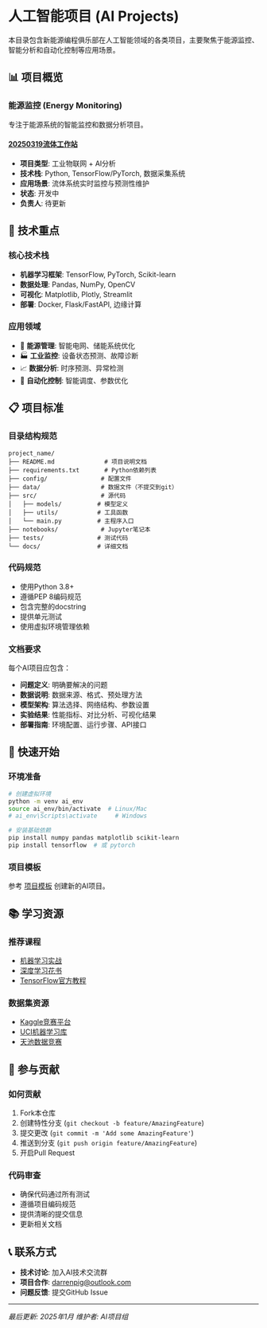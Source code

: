 # 人工智能项目 (AI Projects)

本目录包含新能源编程俱乐部在人工智能领域的各类项目，主要聚焦于能源监控、智能分析和自动化控制等应用场景。

## 📊 项目概览

### 能源监控 (Energy Monitoring)
专注于能源系统的智能监控和数据分析项目。

#### [20250319流体工作站](./energy-monitoring/20250319流体工作站/)
- **项目类型**: 工业物联网 + AI分析
- **技术栈**: Python, TensorFlow/PyTorch, 数据采集系统
- **应用场景**: 流体系统实时监控与预测性维护
- **状态**: 开发中
- **负责人**: 待更新

## 🎯 技术重点

### 核心技术栈
- **机器学习框架**: TensorFlow, PyTorch, Scikit-learn
- **数据处理**: Pandas, NumPy, OpenCV
- **可视化**: Matplotlib, Plotly, Streamlit
- **部署**: Docker, Flask/FastAPI, 边缘计算

### 应用领域
- 🔋 **能源管理**: 智能电网、储能系统优化
- 🏭 **工业监控**: 设备状态预测、故障诊断
- 📈 **数据分析**: 时序预测、异常检测
- 🤖 **自动化控制**: 智能调度、参数优化

## 📋 项目标准

### 目录结构规范
```
project_name/
├── README.md              # 项目说明文档
├── requirements.txt       # Python依赖列表
├── config/               # 配置文件
├── data/                 # 数据文件（不提交到git）
├── src/                  # 源代码
│   ├── models/          # 模型定义
│   ├── utils/           # 工具函数
│   └── main.py          # 主程序入口
├── notebooks/            # Jupyter笔记本
├── tests/               # 测试代码
└── docs/                # 详细文档
```

### 代码规范
- 使用Python 3.8+
- 遵循PEP 8编码规范
- 包含完整的docstring
- 提供单元测试
- 使用虚拟环境管理依赖

### 文档要求
每个AI项目应包含：
- **问题定义**: 明确要解决的问题
- **数据说明**: 数据来源、格式、预处理方法
- **模型架构**: 算法选择、网络结构、参数设置
- **实验结果**: 性能指标、对比分析、可视化结果
- **部署指南**: 环境配置、运行步骤、API接口

## 🚀 快速开始

### 环境准备
```bash
# 创建虚拟环境
python -m venv ai_env
source ai_env/bin/activate  # Linux/Mac
# ai_env\Scripts\activate     # Windows

# 安装基础依赖
pip install numpy pandas matplotlib scikit-learn
pip install tensorflow  # 或 pytorch
```

### 项目模板
参考 [项目模板](../templates/ai_project_template/) 创建新的AI项目。

## 📚 学习资源

### 推荐课程
- [机器学习实战](https://github.com/apachecn/MachineLearning)
- [深度学习花书](https://github.com/exacity/deeplearningbook-chinese)
- [TensorFlow官方教程](https://tensorflow.google.cn/tutorials)

### 数据集资源
- [Kaggle竞赛平台](https://www.kaggle.com/)
- [UCI机器学习库](https://archive.ics.uci.edu/ml/)
- [天池数据竞赛](https://tianchi.aliyun.com/)

## 🤝 参与贡献

### 如何贡献
1. Fork本仓库
2. 创建特性分支 (`git checkout -b feature/AmazingFeature`)
3. 提交更改 (`git commit -m 'Add some AmazingFeature'`)
4. 推送到分支 (`git push origin feature/AmazingFeature`)
5. 开启Pull Request

### 代码审查
- 确保代码通过所有测试
- 遵循项目编码规范
- 提供清晰的提交信息
- 更新相关文档

## 📞 联系方式

- **技术讨论**: 加入AI技术交流群
- **项目合作**: darrenpig@outlook.com
- **问题反馈**: 提交GitHub Issue

---

*最后更新: 2025年1月*
*维护者: AI项目组*
